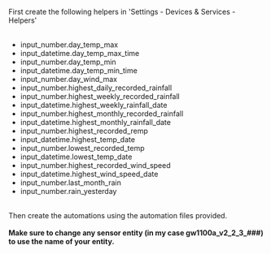 First create the following helpers in 'Settings - Devices & Services - Helpers'<br>
<br>
- input_number.day_temp_max<br>
- input_datetime.day_temp_max_time<br>
- input_number.day_temp_min<br>
- input_datetime.day_temp_min_time<br>
- input_number.day_wind_max<br>
- input_number.highest_daily_recorded_rainfall<br>
- input_number.highest_weekly_recorded_rainfall<br>
- input_datetime.highest_weekly_rainfall_date<br>
- input_number.highest_monthly_recorded_rainfall<br>
- input_datetime.highest_monthly_rainfall_date<br>
- input_number.highest_recorded_remp<br>
- input_datetime.highest_temp_date<br>
- input_number.lowest_recorded_temp<br>
- input_datetime.lowest_temp_date<br>
- input_number.highest_recorded_wind_speed<br>
- input_datetime.highest_wind_speed_date<br>
- input_number.last_month_rain<br>
- input_number.rain_yesterday<br>
<br>
Then create the automations using the automation files provided. <br>
<br>
<b>Make sure to change any sensor entity (in my case gw1100a_v2_2_3_###) to use the name of your entity.</b>
